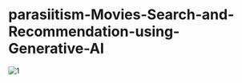# parasiitism-Movies-Search-and-Recommendation-using-Generative-AI
![1](https://github.com/parasiitism/parasiitism-Movies-Search-and-Recommendation-using-Generative-AI/assets/86511874/ca1f7a2f-2aeb-406f-ae58-c1f58573a46b)
